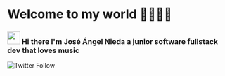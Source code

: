 # Welcome to my world 🚀👨🏽‍🚀

### <img src="https://github.com/TheDudeThatCode/TheDudeThatCode/blob/master/Assets/Hi.gif" width="29px"> Hi there I'm José Ángel Nieda a junior software fullstack dev that loves music 

![Twitter Follow](https://img.shields.io/twitter/follow/josnih1?label=josnih&logo=twitter&style=for-the-badge)

<!--
**josnih21/josnih21** is a ✨ _special_ ✨ repository because its `README.md` (this file) appears on your GitHub profile.

Here are some ideas to get you started:

- 🔭 I’m currently working on ...
- 🌱 I’m currently learning ...
- 👯 I’m looking to collaborate on ...
- 🤔 I’m looking for help with ...
- 💬 Ask me about ...
- 📫 How to reach me: ...
- 😄 Pronouns: ...
- ⚡ Fun fact: ...
-->
